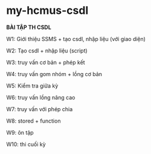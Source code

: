# my-hcmus-csdl
**BÀI TẬP TH CSDL**

W1: Giới thiệu SSMS + tạo csdl, nhập liệu (với giao diện)

W2: Tạo csdl + nhập liệu (script) 

W3: truy vấn cơ bản + phép kết

W4: truy vấn gom nhóm + lồng cơ bản

W5: Kiểm tra giữa kỳ

W6: truy vấn lồng nâng cao

W7: truy vấn với phép chia

W8: stored + function

W9: ôn tập

W10: thi cuối kỳ
